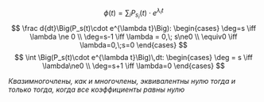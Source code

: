 $$
\phi(t)= \sum_i P_{s_i}(t)\cdot e^{\lambda_i t}
$$
$$
\frac d{dt}\Big(P_s(t)\cdot e^{\lambda t}\Big): 
\begin{cases}
\deg=s \iff \lambda \ne 0 \\
\deg=s-1 \iff \lambda = 0,\; s\ne0 \\
\equiv0 \iff \lambda=0,\;s=0
\end{cases} 
$$
$$
\int \Big(P_s(t)\cdot e^{\lambda t}\Big)\,dt:
\begin{cases}
\deg = s \iff \lambda\ne0 \\
\deg=s+1 \iff \lambda=0
\end{cases}
$$

*Квазимногочлены, как и многочлены, эквивалентны нулю тогда и только тогда, когда все коэффициенты равны нулю*